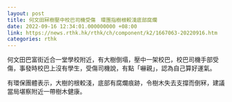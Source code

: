 ```yaml
---
layout: post
title: 何文田冧樹壓中校巴司機受傷　環團指樹根較淺底部腐爛
date: 2022-09-16 12:34:01.000000000 +08:00
link: https://news.rthk.hk/rthk/ch/component/k2/1667063-20220916.htm
categories: rthk
---
```


何文田巴富街近合一堂學校附近，有大樹倒塌，壓中一架校巴，校巴司機手部受傷，事發時校巴上沒有學生，受傷司機說，有點「嚇親」，認為自己算好運氣。

有環保團體表示，大樹的根較淺，底部有腐爛痕跡，令樹木失去支撐而倒冧，建議當局堪察附近一帶樹木健康。
